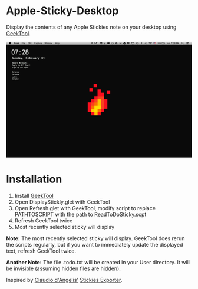 # Apple-Sticky-Desktop
Display the contents of any Apple Stickies note on your desktop using
[GeekTool](http://projects.tynsoe.org/en/geektool/).


![Screenshot](/screenshot.png)

# Installation

1. Install [GeekTool](http://projects.tynsoe.org/en/geektool/)
2. Open DisplayStickly.glet with GeekTool
3. Open Refresh.glet with GeekTool, modify script to replace PATHTOSCRIPT with the path to ReadToDoSticky.scpt
4. Refresh GeekTool twice
5. Most recently selected sticky will display

**Note:** The most recently selected sticky will display. GeekTool does rerun the scripts regularly, but if you want to immediately update the displayed text, refresh GeekTool twice.

**Another Note:** The file .todo.txt will be created in your User directory. It will be invisible (assuming hidden files are hidden).

Inspired by [Claudio d'Angelis'](https://github.com/claudiodangelis) [Stickies Exporter](https://github.com/claudiodangelis/tools/blob/master/Stickies.app%20exporter/Stickies%20Exporter.applescript).
